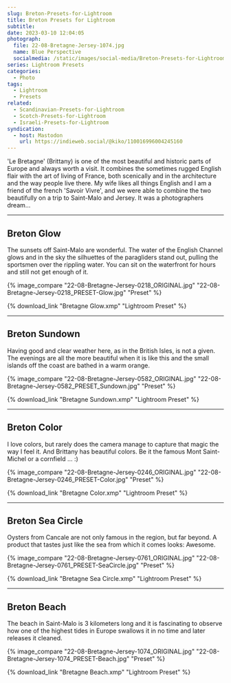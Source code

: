 ```yaml
---
slug: Breton-Presets-for-Lightroom
title: Breton Presets for Lightroom
subtitle:
date: 2023-03-10 12:04:05
photograph:
  file: 22-08-Bretagne-Jersey-1074.jpg
  name: Blue Perspective
  socialmedia: /static/images/social-media/Breton-Presets-for-Lightroom.png
series: Lightroom Presets
categories:
  - Photo
tags:
  - Lightroom
  - Presets
related:
  - Scandinavian-Presets-for-Lightroom
  - Scotch-Presets-for-Lightroom
  - Israeli-Presets-for-Lightroom
syndication:
  - host: Mastodon
    url: https://indieweb.social/@kiko/110016996004245160
---
```


'Le Bretagne' (Brittany) is one of the most beautiful and historic parts of Europe and always worth a visit. It combines the sometimes rugged English flair with the art of living of France, both scenically and in the architecture and the way people live there. My wife likes all things English and I am a friend of the french 'Savoir Vivre', and we were able to combine the two beautifully on a trip to Saint-Malo and Jersey. It was a photographers dream...

<!-- more -->

--- 

## Breton Glow

The sunsets off Saint-Malo are wonderful. The water of the English Channel glows and in the sky the silhuettes of the paragliders stand out, pulling the sportsmen over the rippling water. You can sit on the waterfront for hours and still not get enough of it.

{% image_compare
  "22-08-Bretagne-Jersey-0218_ORIGINAL.jpg"
  "22-08-Bretagne-Jersey-0218_PRESET-Glow.jpg"
  "Preset"
%}

{% download_link "Bretagne Glow.xmp" "Lightroom Preset" %}

---

## Breton Sundown

Having good and clear weather here, as in the British Isles, is not a given. The evenings are all the more beautiful when it is like this and the small islands off the coast are bathed in a warm orange.

{% image_compare
  "22-08-Bretagne-Jersey-0582_ORIGINAL.jpg"
  "22-08-Bretagne-Jersey-0582_PRESET_Sundown.jpg"
  "Preset"
%}

{% download_link "Bretagne Sundown.xmp" "Lightroom Preset" %}

---

## Breton Color

I love colors, but rarely does the camera manage to capture that magic the way I feel it. And Brittany has beautiful colors. Be it the famous Mont Saint-Michel or a cornfield ... :)

{% image_compare
  "22-08-Bretagne-Jersey-0246_ORIGINAL.jpg"
  "22-08-Bretagne-Jersey-0246_PRESET-Color.jpg"
  "Preset"
%}

{% download_link "Bretagne Color.xmp" "Lightroom Preset" %}

---

## Breton Sea Circle

Oysters from Cancale are not only famous in the region, but far beyond. A product that tastes just like the sea from which it comes looks: Awesome.

{% image_compare
  "22-08-Bretagne-Jersey-0761_ORIGINAL.jpg"
  "22-08-Bretagne-Jersey-0761_PRESET-SeaCircle.jpg"
  "Preset"
%}

{% download_link "Bretagne Sea Circle.xmp" "Lightroom Preset" %}

---

## Breton Beach

The beach in Saint-Malo is 3 kilometers long and it is fascinating to observe how one of the highest tides in Europe swallows it in no time and later releases it cleaned.

{% image_compare
  "22-08-Bretagne-Jersey-1074_ORIGINAL.jpg"
  "22-08-Bretagne-Jersey-1074_PRESET-Beach.jpg"
  "Preset"
%}

{% download_link "Bretagne Beach.xmp" "Lightroom Preset" %}
